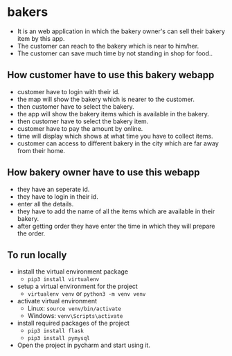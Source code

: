 # bakers

- It is an web application in which the bakery owner's can sell their bakery item by this app.
- The customer can reach to the bakery which is near to him/her.
- The customer can save much time by not standing in shop for food..

## How customer have to use this bakery webapp
- customer have to login with their id.
- the map will show the bakery which is nearer to the customer.
- then customer have to select the bakery.
- the app will show the bakery items which is available in the bakery.
- then customer have to select the bakery item.
- customer have to pay the amount by online.
- time will display which shows at what time you have to collect items.
- customer can access to different bakery in the city which are far away from their home.

## How bakery owner have to use this webapp
- they have an seperate id.
- they have to login in their id.
- enter all the details.
- they have to add the name of all the items which are available in their bakery.
- after getting order they have enter the time in which they will prepare the order.

## To run locally
- install the virtual environment package
	- `pip3 install virtualenv`
- setup a virtual environment for the project
	- `virtualenv venv` or `python3 -m venv venv`
- activate virtual environment
	- Linux: `source venv/bin/activate`
	- Windows: `venv\Scripts\activate`
- install required packages of the project
	- `pip3 install flask`
	- `pip3 install pymysql`
- Open the project in pycharm and start using it.
